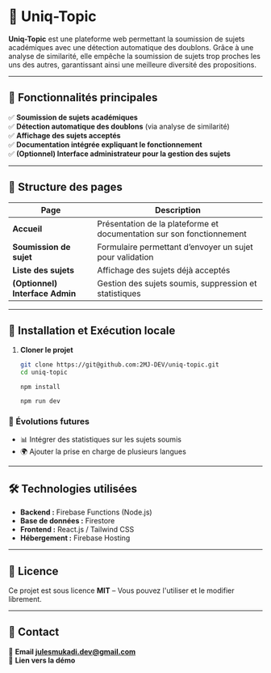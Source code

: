 # 📝 Uniq-Topic

**Uniq-Topic** est une plateforme web permettant la soumission de sujets académiques avec une détection automatique des doublons. Grâce à une analyse de similarité, elle empêche la soumission de sujets trop proches les uns des autres, garantissant ainsi une meilleure diversité des propositions.

---

## 📌 Fonctionnalités principales

✅ **Soumission de sujets académiques**  
✅ **Détection automatique des doublons** (via analyse de similarité)  
✅ **Affichage des sujets acceptés**  
✅ **Documentation intégrée expliquant le fonctionnement**  
✅ **(Optionnel) Interface administrateur pour la gestion des sujets**  

---

## 📂 Structure des pages

| Page | Description |
|------|------------|
| **Accueil** | Présentation de la plateforme et documentation sur son fonctionnement |
| **Soumission de sujet** | Formulaire permettant d’envoyer un sujet pour validation |
| **Liste des sujets** | Affichage des sujets déjà acceptés |
| **(Optionnel) Interface Admin** | Gestion des sujets soumis, suppression et statistiques |

---

## 🚀 Installation et Exécution locale

1. **Cloner le projet**  
   ```sh
   git clone https://git@github.com:2MJ-DEV/uniq-topic.git
   cd uniq-topic
   ```
   ```dep
   npm install
   ```
   ```preview
   npm run dev
### 📌 Évolutions futures

- 📊 Intégrer des statistiques sur les sujets soumis  
- 🌍 Ajouter la prise en charge de plusieurs langues  

---

## 🛠️ Technologies utilisées

- **Backend :** Firebase Functions (Node.js)  
- **Base de données :** Firestore  
- **Frontend :** React.js / Tailwind CSS  
- **Hébergement :** Firebase Hosting  

---

## 📜 Licence

Ce projet est sous licence **MIT** – Vous pouvez l'utiliser et le modifier librement.  

---

## 📩 Contact

📧 **Email julesmukadi.dev@gmail.com**  
📍 **Lien vers la démo**  

